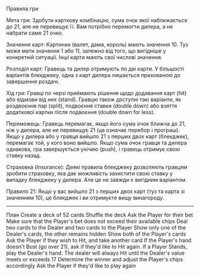Правила гри

Мета гри: Здобути карткову комбінацію, сума очок якої наближається до 21, але не перевищує її. Вам потрібно перемогти дилера, а не набрати саме 21 очко.

Значення карт: Картинки (валет, дама, король) мають значення 10. Туз може мати значення 1 або 11, залежно від того, що вигідніше у конкретній ситуації. Інші карти мають свої числові значення.

Розподіл карт: Гравець та дилер отримують по дві карти. У більшості варіантів блекджеку, одна з карт дилера лишається прихованою до завершення роздачі.

Хід гри: Гравці по черзі приймають рішення щодо додавання карт (hit) або відмови від них (stand). Гравцю також доступні такі варіанти, як роздвоєння пар (split), подвоєння ставки (double down) або взяття додаткової картки після подвоєння (double down for less).

Переможець: Гравець перемагає, якщо його сума очок ближча до 21, ніж у дилера, але не перевищує 21 (це означає перебор і програш). Якщо у дилера або у гравця вийшло 21 з перших двох карт (блекджек), перемагає той, у кого воно вийшло. Якщо сума очок гравця та дилера однакова, гра завершується унічию (push), і гравець отримує свою ставку назад.

Страховка (Insurance): Деякі правила блекджеку дозволяють гравцям зробити страховку, яка дає можливість захистити свою ставку у випадку блекджеку у дилера. Але це не завжди є вигідним варіантом.

Правило 21: Якщо у вас вийшло 21 з перших двох карт (туз та карта зі значенням 10), це блекджек і ви отримуєте вищу винагороду.

______________________________________________________________________________________________________

План
Create a deck of 52 cards
Shuffle the deck
Ask the Player for their bet
Make sure that the Player's bet does not exceed their available chips
Deal two cards to the Dealer and two cards to the Player
Show only one of the Dealer's cards, the other remains hidden
Show both of the Player's cards
Ask the Player if they wish to Hit, and take another card
If the Player's hand doesn't Bust (go over 21), ask if they'd like to Hit again.
If a Player Stands, play the Dealer's hand. The dealer will always Hit until the Dealer's value meets or exceeds 17
Determine the winner and adjust the Player's chips accordingly
Ask the Player if they'd like to play again